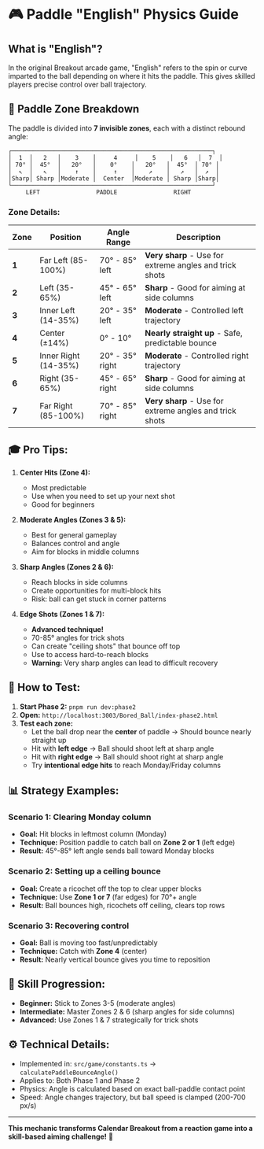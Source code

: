 # 🎮 Paddle "English" Physics Guide

## What is "English"?

In the original Breakout arcade game, "English" refers to the spin or curve imparted to the ball depending on where it hits the paddle. This gives skilled players precise control over ball trajectory.

## 🎯 Paddle Zone Breakdown

The paddle is divided into **7 invisible zones**, each with a distinct rebound angle:

```
┌─────────────────────────────────────────────────────────┐
│  1  │   2   │    3    │     4     │    5    │   6   │  7  │
│ 70° │  45°  │   20°   │    0°    │   20°   │  45°  │ 70° │
│  ↖  │   ↖   │    ↑    │     ↑    │    ↗    │   ↗   │  ↗  │
│Sharp│ Sharp │Moderate │  Center  │Moderate │ Sharp │Sharp│
└─────────────────────────────────────────────────────────┘
     LEFT                PADDLE                RIGHT
```

### Zone Details:

| Zone | Position | Angle Range | Description |
|------|----------|-------------|-------------|
| **1** | Far Left (85-100%) | 70° - 85° left | **Very sharp** - Use for extreme angles and trick shots |
| **2** | Left (35-65%) | 45° - 65° left | **Sharp** - Good for aiming at side columns |
| **3** | Inner Left (14-35%) | 20° - 35° left | **Moderate** - Controlled left trajectory |
| **4** | Center (±14%) | 0° - 10° | **Nearly straight up** - Safe, predictable bounce |
| **5** | Inner Right (14-35%) | 20° - 35° right | **Moderate** - Controlled right trajectory |
| **6** | Right (35-65%) | 45° - 65° right | **Sharp** - Good for aiming at side columns |
| **7** | Far Right (85-100%) | 70° - 85° right | **Very sharp** - Use for extreme angles and trick shots |

## 🎓 Pro Tips:

1. **Center Hits (Zone 4):**
   - Most predictable
   - Use when you need to set up your next shot
   - Good for beginners

2. **Moderate Angles (Zones 3 & 5):**
   - Best for general gameplay
   - Balances control and angle
   - Aim for blocks in middle columns

3. **Sharp Angles (Zones 2 & 6):**
   - Reach blocks in side columns
   - Create opportunities for multi-block hits
   - Risk: ball can get stuck in corner patterns

4. **Edge Shots (Zones 1 & 7):**
   - **Advanced technique!**
   - 70-85° angles for trick shots
   - Can create "ceiling shots" that bounce off top
   - Use to access hard-to-reach blocks
   - **Warning:** Very sharp angles can lead to difficult recovery

## 🧪 How to Test:

1. **Start Phase 2:** `pnpm run dev:phase2`
2. **Open:** `http://localhost:3003/Bored_Ball/index-phase2.html`
3. **Test each zone:**
   - Let the ball drop near the **center** of paddle → Should bounce nearly straight up
   - Hit with **left edge** → Ball should shoot left at sharp angle
   - Hit with **right edge** → Ball should shoot right at sharp angle
   - Try **intentional edge hits** to reach Monday/Friday columns

## 📊 Strategy Examples:

### Scenario 1: Clearing Monday column
- **Goal:** Hit blocks in leftmost column (Monday)
- **Technique:** Position paddle to catch ball on **Zone 2 or 1** (left edge)
- **Result:** 45°-85° left angle sends ball toward Monday blocks

### Scenario 2: Setting up a ceiling bounce
- **Goal:** Create a ricochet off the top to clear upper blocks
- **Technique:** Use **Zone 1 or 7** (far edges) for 70°+ angle
- **Result:** Ball bounces high, ricochets off ceiling, clears top rows

### Scenario 3: Recovering control
- **Goal:** Ball is moving too fast/unpredictably
- **Technique:** Catch with **Zone 4** (center)
- **Result:** Nearly vertical bounce gives you time to reposition

## 🎯 Skill Progression:

- **Beginner:** Stick to Zones 3-5 (moderate angles)
- **Intermediate:** Master Zones 2 & 6 (sharp angles for side columns)
- **Advanced:** Use Zones 1 & 7 strategically for trick shots

## ⚙️ Technical Details:

- Implemented in: `src/game/constants.ts` → `calculatePaddleBounceAngle()`
- Applies to: Both Phase 1 and Phase 2
- Physics: Angle is calculated based on exact ball-paddle contact point
- Speed: Angle changes trajectory, but ball speed is clamped (200-700 px/s)

---

**This mechanic transforms Calendar Breakout from a reaction game into a skill-based aiming challenge!** 🎯

